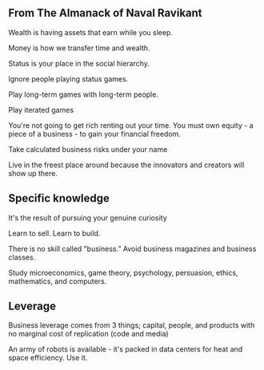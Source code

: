 ---
---

## From The Almanack of Naval Ravikant

Wealth is having assets that earn while you sleep.

Money is how we transfer time and wealth.

Status is your place in the social hierarchy.

Ignore people playing status games.

Play long-term games with long-term people.

Play iterated games

You're not going to get rich renting out your time. You must own equity - a piece of a business - to gain your financial freedom. 

Take calculated business risks under your name

Live in the freest place around because the innovators and creators will show up there.

## Specific knowledge

It's the result of pursuing your genuine curiosity

Learn to sell. Learn to build. 

There is no skill called "business.” Avoid business magazines and business classes.

Study microeconomics, game theory, psychology, persuasion, ethics, mathematics, and computers.

## Leverage 

Business leverage comes from 3 things; 
capital, people, and products with no marginal cost of replication (code and media)

An army of robots is available - it's packed in data centers for heat and space efficiency. Use it.






